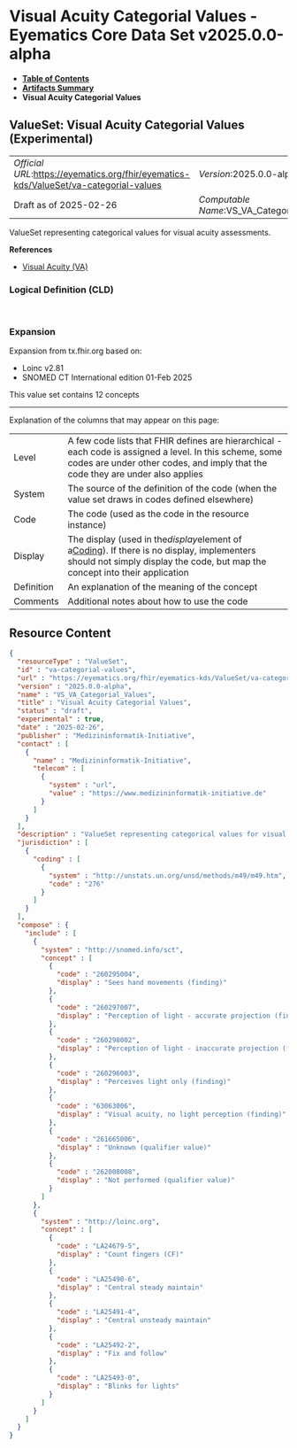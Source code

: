# Visual Acuity Categorial Values - Eyematics Core Data Set v2025.0.0-alpha

* [**Table of Contents**](toc.md)
* [**Artifacts Summary**](artifacts.md)
* **Visual Acuity Categorial Values**

## ValueSet: Visual Acuity Categorial Values (Experimental) 

| | |
| :--- | :--- |
| *Official URL*:https://eyematics.org/fhir/eyematics-kds/ValueSet/va-categorial-values | *Version*:2025.0.0-alpha |
| Draft as of 2025-02-26 | *Computable Name*:VS_VA_Categorial_Values |

 
ValueSet representing categorical values for visual acuity assessments. 

 **References** 

* [Visual Acuity (VA)](StructureDefinition-observation-visual-acuity.md)

### Logical Definition (CLD)

 

### Expansion

Expansion from tx.fhir.org based on:

* Loinc v2.81
* SNOMED CT International edition 01-Feb 2025

This value set contains 12 concepts

-------

 Explanation of the columns that may appear on this page: 

| | |
| :--- | :--- |
| Level | A few code lists that FHIR defines are hierarchical - each code is assigned a level. In this scheme, some codes are under other codes, and imply that the code they are under also applies |
| System | The source of the definition of the code (when the value set draws in codes defined elsewhere) |
| Code | The code (used as the code in the resource instance) |
| Display | The display (used in the*display*element of a[Coding](http://hl7.org/fhir/R4/datatypes.html#Coding)). If there is no display, implementers should not simply display the code, but map the concept into their application |
| Definition | An explanation of the meaning of the concept |
| Comments | Additional notes about how to use the code |



## Resource Content

```json
{
  "resourceType" : "ValueSet",
  "id" : "va-categorial-values",
  "url" : "https://eyematics.org/fhir/eyematics-kds/ValueSet/va-categorial-values",
  "version" : "2025.0.0-alpha",
  "name" : "VS_VA_Categorial_Values",
  "title" : "Visual Acuity Categorial Values",
  "status" : "draft",
  "experimental" : true,
  "date" : "2025-02-26",
  "publisher" : "Medizininformatik-Initiative",
  "contact" : [
    {
      "name" : "Medizininformatik-Initiative",
      "telecom" : [
        {
          "system" : "url",
          "value" : "https://www.medizininformatik-initiative.de"
        }
      ]
    }
  ],
  "description" : "ValueSet representing categorical values for visual acuity assessments.",
  "jurisdiction" : [
    {
      "coding" : [
        {
          "system" : "http://unstats.un.org/unsd/methods/m49/m49.htm",
          "code" : "276"
        }
      ]
    }
  ],
  "compose" : {
    "include" : [
      {
        "system" : "http://snomed.info/sct",
        "concept" : [
          {
            "code" : "260295004",
            "display" : "Sees hand movements (finding)"
          },
          {
            "code" : "260297007",
            "display" : "Perception of light - accurate projection (finding)"
          },
          {
            "code" : "260298002",
            "display" : "Perception of light - inaccurate projection (finding)"
          },
          {
            "code" : "260296003",
            "display" : "Perceives light only (finding)"
          },
          {
            "code" : "63063006",
            "display" : "Visual acuity, no light perception (finding)"
          },
          {
            "code" : "261665006",
            "display" : "Unknown (qualifier value)"
          },
          {
            "code" : "262008008",
            "display" : "Not performed (qualifier value)"
          }
        ]
      },
      {
        "system" : "http://loinc.org",
        "concept" : [
          {
            "code" : "LA24679-5",
            "display" : "Count fingers (CF)"
          },
          {
            "code" : "LA25490-6",
            "display" : "Central steady maintain"
          },
          {
            "code" : "LA25491-4",
            "display" : "Central unsteady maintain"
          },
          {
            "code" : "LA25492-2",
            "display" : "Fix and follow"
          },
          {
            "code" : "LA25493-0",
            "display" : "Blinks for lights"
          }
        ]
      }
    ]
  }
}

```
